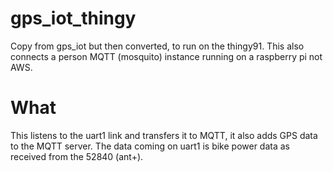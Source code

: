 # gps_iot_thingy

Copy from gps_iot but then converted, to run on the thingy91. This also connects a person MQTT (mosquito) instance running on a raspberry pi not AWS.

# What
This listens to the uart1 link and transfers it to MQTT, it also adds GPS data to the MQTT server.  The data coming on uart1 is bike power data as received from the 52840 (ant+).